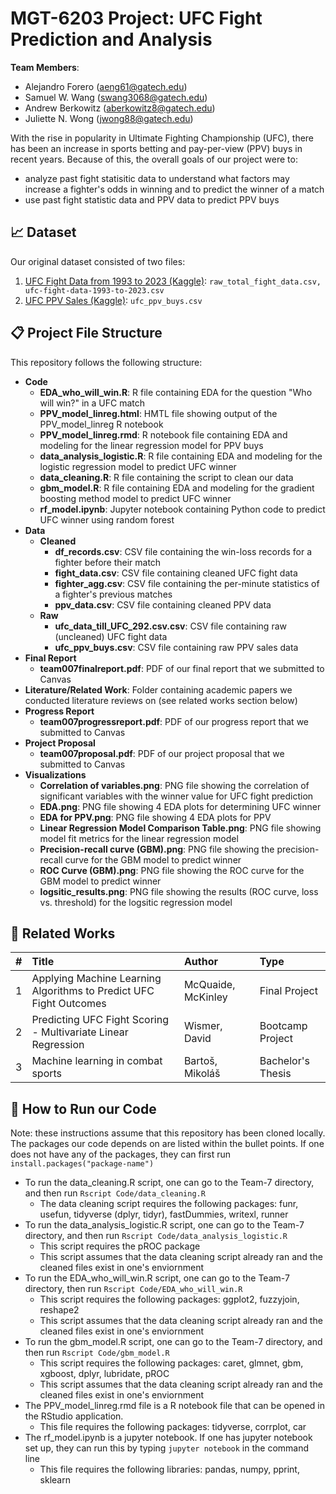 # MGT-6203 Project: UFC Fight Prediction and Analysis

**Team Members**: 
* Alejandro Forero (aeng61@gatech.edu)
* Samuel W. Wang (swang3068@gatech.edu)
* Andrew Berkowitz (aberkowitz8@gatech.edu)
* Juliette N. Wong (jwong88@gatech.edu)

With the rise in popularity in Ultimate Fighting Championship (UFC), there has been an increase in sports betting and pay-per-view (PPV) buys in recent years. Because of this, the overall goals of our project were to:
* analyze past fight statisitic data to understand what factors may increase a fighter's odds in winning and to predict the winner of a match
* use past fight statistic data and PPV data to predict PPV buys

## :chart_with_upwards_trend: Dataset

Our original dataset consisted of two files:

1. [UFC Fight Data from 1993 to 2023 (Kaggle)](https://www.kaggle.com/datasets/akshaysinghim/ufc-fight-data-1993-to-2023?resource=download): `raw_total_fight_data.csv, ufc-fight-data-1993-to-2023.csv`
2. [UFC PPV Sales (Kaggle)](https://www.kaggle.com/datasets/daverosenman/ufc-ppv-sales): `ufc_ppv_buys.csv`

## :clipboard: Project File Structure

This repository follows the following structure: 

* **Code**
  * **EDA_who_will_win.R**: R file containing EDA for the question "Who will win?" in a UFC match
  * **PPV_model_linreg.html**: HMTL file showing output of the PPV_model_linreg R notebook
  * **PPV_model_linreg.rmd**: R notebook file containing EDA and modeling for the linear regression model for PPV buys
  * **data_analysis_logistic.R**: R file containing EDA and modeling for the logistic regression model to predict UFC winner
  * **data_cleaning.R**: R file containing the script to clean our data 
  * **gbm_model.R**: R file containing EDA and modeling for the gradient boosting method model to predict UFC winner
  * **rf_model.ipynb**: Jupyter notebook containing Python code to predict UFC winner using random forest
* **Data**
  * **Cleaned**
    * **df_records.csv**: CSV file containing the win-loss records for a fighter before their match 
    * **fight_data.csv**: CSV file containing cleaned UFC fight data
    * **fighter_agg.csv**: CSV file containing the per-minute statistics of a fighter's previous matches 
    * **ppv_data.csv**: CSV file containing cleaned PPV data
  * **Raw**
    * **ufc_data_till_UFC_292.csv.csv**: CSV file containing raw (uncleaned) UFC fight data
    * **ufc_ppv_buys.csv**: CSV file containing raw PPV sales data
* **Final Report**
  * **team007finalreport.pdf**: PDF of our final report that we submitted to Canvas
* **Literature/Related Work**: Folder containing academic papers we conducted literature reviews on (see related works section below)
* **Progress Report**
  * **team007progressreport.pdf**: PDF of our progress report that we submitted to Canvas
* **Project Proposal**
  * **team007proposal.pdf**: PDF of our project proposal that we submitted to Canvas  
* **Visualizations**
  * **Correlation of variables.png**: PNG file showing the correlation of significant variables with the winner value for UFC fight prediction
  * **EDA.png**: PNG file showing 4 EDA plots for determining UFC winner
  * **EDA for PPV.png**: PNG file showing 4 EDA plots for PPV
  * **Linear Regression Model Comparison Table.png**: PNG file showing model fit metrics for the linear regression model
  * **Precision-recall curve (GBM).png**: PNG file showing the precision-recall curve for the GBM model to predict winner
  * **ROC Curve (GBM).png**: PNG file showing the ROC curve for the GBM model to predict winner
  * **logsitic_results.png**: PNG file showing the results (ROC curve, loss vs. threshold) for the logsitic regression model

## :book: Related Works

|  #  | Title                                                                                                                          | Author             | Type              |
| :-: | :----------------------------------------------------------------------------------------------------------------------------- | :----------------- | :---------------- |
|  1  | Applying Machine Learning Algorithms to Predict UFC Fight Outcomes                                                             | McQuaide, McKinley | Final Project     |
|  2  | Predicting UFC Fight Scoring - Multivariate Linear Regression | Wismer, David      | Bootcamp Project  |
|  3  | Machine learning in combat sports                                                                                              | Bartoš, Mikoláš    | Bachelor's Thesis |

## :floppy_disk: How to Run our Code

Note: these instructions assume that this repository has been cloned locally. The packages our code depends on are listed within the bullet points. If one does not have any of the packages, they can first run `install.packages("package-name")`

* To run the data_cleaning.R script, one can go to the Team-7 directory, and then run `Rscript Code/data_cleaning.R`
  * The data cleaning script requires the following packages: funr, usefun, tidyverse (dplyr, tidyr), fastDummies, writexl, runner
* To run the data_analysis_logistic.R script, one can go to the Team-7 directory, and then run `Rscript Code/data_analysis_logistic.R`
  * This script requires the pROC package
  * This script assumes that the data cleaning script already ran and the cleaned files exist in one's enviornment
* To run the EDA_who_will_win.R script, one can go to the Team-7 directory, then run `Rscript Code/EDA_who_will_win.R`
  * This script requires the following packages: ggplot2, fuzzyjoin, reshape2
  * This script assumes that the data cleaning script already ran and the cleaned files exist in one's enviornment
* To run the gbm_model.R script, one can go to the Team-7 directory, and then run `Rscript Code/gbm_model.R`
  * This script requires the following packages: caret, glmnet, gbm, xgboost, dplyr, lubridate, pROC
  * This script assumes that the data cleaning script already ran and the cleaned files exist in one's enviornment
* The PPV_model_linreg.rmd file is a R notebook file that can be opened in the RStudio application.
  * This file requires the following packages: tidyverse, corrplot, car
* The rf_model.ipynb is a jupyter notebook. If one has jupyter notebook set up, they can run this by typing `jupyter notebook` in the command line
  * This file requires the following libraries: pandas, numpy, pprint, sklearn
